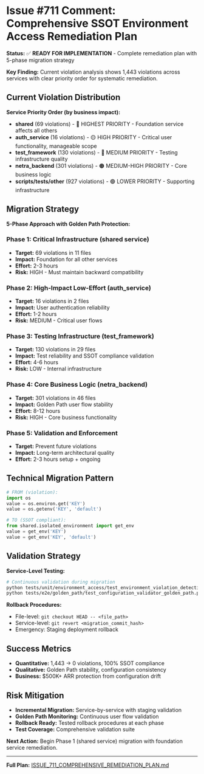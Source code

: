# Issue #711 Comment: Comprehensive SSOT Environment Access Remediation Plan

**Status:** ✅ **READY FOR IMPLEMENTATION** - Complete remediation plan with 5-phase migration strategy

**Key Finding:** Current violation analysis shows 1,443 violations across services with clear priority order for systematic remediation.

## Current Violation Distribution

**Service Priority Order (by business impact):**
- **shared** (69 violations) - 🔴 HIGHEST PRIORITY - Foundation service affects all others
- **auth_service** (16 violations) - 🟡 HIGH PRIORITY - Critical user functionality, manageable scope
- **test_framework** (130 violations) - 🔵 MEDIUM PRIORITY - Testing infrastructure quality
- **netra_backend** (301 violations) - 🟠 MEDIUM-HIGH PRIORITY - Core business logic
- **scripts/tests/other** (927 violations) - 🟢 LOWER PRIORITY - Supporting infrastructure

## Migration Strategy

**5-Phase Approach with Golden Path Protection:**

### Phase 1: Critical Infrastructure (shared service)
- **Target:** 69 violations in 11 files
- **Impact:** Foundation for all other services
- **Effort:** 2-3 hours
- **Risk:** HIGH - Must maintain backward compatibility

### Phase 2: High-Impact Low-Effort (auth_service)
- **Target:** 16 violations in 2 files
- **Impact:** User authentication reliability
- **Effort:** 1-2 hours
- **Risk:** MEDIUM - Critical user flows

### Phase 3: Testing Infrastructure (test_framework)
- **Target:** 130 violations in 29 files
- **Impact:** Test reliability and SSOT compliance validation
- **Effort:** 4-6 hours
- **Risk:** LOW - Internal infrastructure

### Phase 4: Core Business Logic (netra_backend)
- **Target:** 301 violations in 46 files
- **Impact:** Golden Path user flow stability
- **Effort:** 8-12 hours
- **Risk:** HIGH - Core business functionality

### Phase 5: Validation and Enforcement
- **Target:** Prevent future violations
- **Impact:** Long-term architectural quality
- **Effort:** 2-3 hours setup + ongoing

## Technical Migration Pattern

```python
# FROM (violation):
import os
value = os.environ.get('KEY')
value = os.getenv('KEY', 'default')

# TO (SSOT compliant):
from shared.isolated_environment import get_env
value = get_env('KEY')
value = get_env('KEY', 'default')
```

## Validation Strategy

**Service-Level Testing:**
```bash
# Continuous validation during migration
python tests/unit/environment_access/test_environment_violation_detection.py
python tests/e2e/golden_path/test_configuration_validator_golden_path.py
```

**Rollback Procedures:**
- File-level: `git checkout HEAD -- <file_path>`
- Service-level: `git revert <migration_commit_hash>`
- Emergency: Staging deployment rollback

## Success Metrics

- **Quantitative:** 1,443 → 0 violations, 100% SSOT compliance
- **Qualitative:** Golden Path stability, configuration consistency
- **Business:** $500K+ ARR protection from configuration drift

## Risk Mitigation

- **Incremental Migration:** Service-by-service with staging validation
- **Golden Path Monitoring:** Continuous user flow validation
- **Rollback Ready:** Tested rollback procedures at each phase
- **Test Coverage:** Comprehensive validation suite

**Next Action:** Begin Phase 1 (shared service) migration with foundation service remediation.

---

**Full Plan:** [ISSUE_711_COMPREHENSIVE_REMEDIATION_PLAN.md](ISSUE_711_COMPREHENSIVE_REMEDIATION_PLAN.md)